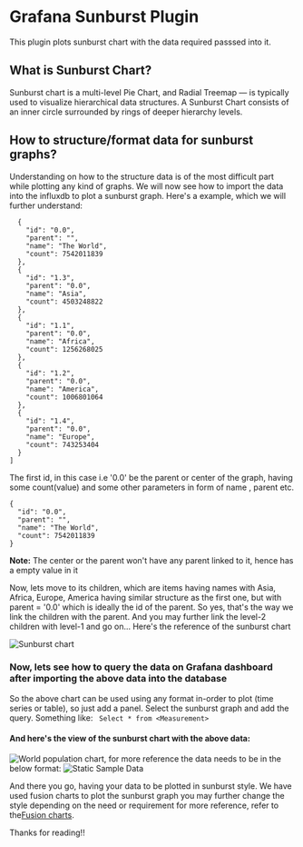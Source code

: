 # Grafana Sunburst Plugin
This plugin plots sunburst chart with the data required passsed into it.
## What is Sunburst Chart?
Sunburst chart is a multi-level Pie Chart, and Radial Treemap — is typically used to visualize hierarchical data structures. A Sunburst Chart consists of an inner circle surrounded by rings of deeper hierarchy levels.

## How to structure/format data for sunburst graphs?
Understanding on how to the structure data is of the most difficult part while plotting any kind of graphs. We will now see how to import the data into the influxdb to plot a sunburst graph.
Here's a example, which we will further understand:

```[
  {
    "id": "0.0",
    "parent": "",
    "name": "The World",
    "count": 7542011839
  },
  {
    "id": "1.3",
    "parent": "0.0",
    "name": "Asia",
    "count": 4503248822
  },
  {
    "id": "1.1",
    "parent": "0.0",
    "name": "Africa",
    "count": 1256268025
  },
  {
    "id": "1.2",
    "parent": "0.0",
    "name": "America",
    "count": 1006801064
  },
  {
    "id": "1.4",
    "parent": "0.0",
    "name": "Europe",
    "count": 743253404
  }
]
```

The first id, in this case i.e '0.0' be the parent or center of the graph, having some count(value) and some other parameters in form of name , parent etc.
```
{
  "id": "0.0",
  "parent": "",
  "name": "The World",
  "count": 7542011839
}
```
**Note:** The center or the parent won't have any parent linked to it, hence has a empty value in it

Now, lets move to its children, which are items having names with Asia, Africa, Europe, America having similar structure as the first one, but with parent = '0.0' which is ideally the id of the parent. So yes, that's the way we link the children with the parent. And you may further link the level-2 children with level-1 and go on...
Here's the reference of the sunburst chart

![Sunburst chart](https://res.cloudinary.com/drgawxlgf/image/upload/v1598975968/Screenshot_2020-09-01_at_9.29.16_PM_myazfs.png)

### Now, lets see how to query the data on Grafana dashboard after importing the above data into the database
So the above chart can be used using any format in-order to plot (time series or table), so just add a panel. Select the sunburst graph and add the query. Something like:
`` Select * from <Measurement>``

#### And here's the view of the sunburst chart with the above data: 
![World population chart](https://res.cloudinary.com/dtliuizjh/image/upload/v1598371900/2020-08-25_ouoxfp.png), for more reference the data needs to be in the below format:
![Static Sample Data](https://res.cloudinary.com/drgawxlgf/image/upload/v1598881232/Screenshot_2020-08-31_at_7.04.53_PM_rebhbc.png)

And there you go, having your data to be plotted in sunburst style.
We have used fusion charts to plot the sunburst graph you may further change the style depending on the need or requirement for more reference, refer to the[Fusion charts](https://www.fusioncharts.com/charts/sunburst-charts/simple-sunburst-chart?framework=javascript).

Thanks for reading!!
